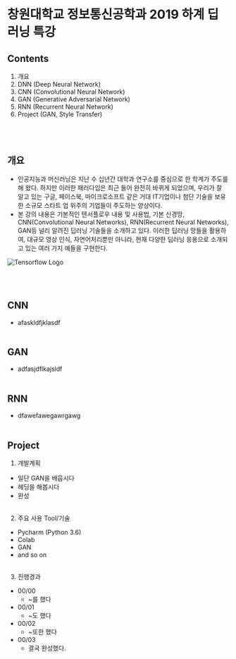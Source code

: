 창원대학교 정보통신공학과 2019 하계 딥러닝 특강
=============================================
## Contents
1. 개요
2. DNN (Deep Neural Network)
3. CNN (Convolutional Neural Network)
4. GAN (Generative Adversarial Network)
5. RNN (Recurrent Neural Network)
6. Project (GAN, Style Transfer)
<br></br>
<br></br>

## 개요
* 인공지능과 머신러닝은 지난 수 십년간 대학과 연구소를 중심으로 한 학계가 주도를 해 왔다. 하지만 이러한 패러다임은 최근 들어 완전히 바뀌게 되었으며, 우리가 잘 알고 있는 구글, 페이스북, 마이크로소프트 같은 거대 IT기업이나 첨단 기술을 보유한 소규모 스타트 업 위주의 기업들이 주도하는 양상이다.
* 본 강의 내용은 기본적인 텐서플로우 내용 및 사용법, 기본 신경망, CNN(Convolutional Neural Networks), RNN(Recurrent Neural Networks), GAN등 널리 알려진 딥러닝 기술들을 소개하고 있다. 이러한 딥러닝 망들을 활용하여, 대규모 영상 인식, 자연어처리뿐만 아니라, 현재 다양한 딥러닝 응용으로 소개되고 있는 여러 가지 예들을 구현한다.

![Tensorflow Logo](https://www.google.com/url?sa=i&source=images&cd=&ved=2ahUKEwj5icGanbbkAhWDHKYKHd6mBc0QjRx6BAgBEAQ&url=https%3A%2F%2Fko.wikipedia.org%2Fwiki%2F%25ED%2585%2590%25EC%2584%259C%25ED%2594%258C%25EB%25A1%259C&psig=AOvVaw21O6e93DqaWMmAH-fORiqw&ust=1567654219479619)

<br></br>
## CNN
* afaskldfjklasdf
<br></br>
## GAN
* adfasjdflkajsldf
<br></br>
## RNN
* dfawefawegawrgawg
<br></br>

## Project
1. 개발계획
* 일단 GAN을 배웁시다
* 헤딩을 해봅시다
* 완성
<br></br>

2. 주요 사용 Tool/기술
* Pycharm (Python 3.6)
* Colab
* GAN
* and so on
<br></br>

3. 진행경과
* 00/00
  * ~를 했다
* 00/01
  * ~도 했다
* 00/02
  * ~또한 했다
* 00/03
  * 결국 완성했다.

<br></br>
<br></br>
